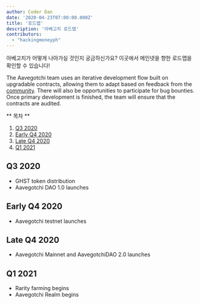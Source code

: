 ```yaml
---
author: Coder Dan
date: '2020-04-23T07:00:00.000Z'
title: '로드맵'
description: '아베고치 로드맵'
contributors:
  - "hackingmoneyph"
---
```


아베고치가 어떻게 나아가실 것인지 궁금하신가요? 이곳에서 메인넷을 향한 로드맵을 확인할 수 있습니다!

The Aavegotchi team uses an iterative development flow built on upgradable contracts, allowing them to adapt based on feedback from the <a href="https://wiki.aavegotchi.com/community">community</a>. There will also be opportunities to participate for bug bounties. Once primary development is finished, the team will ensure that the contracts are audited.

<div class="contentsBox">

** 목차 **

<ol>
<li><a href=#q3-20>Q3 2020 </a></li>
<li><a href=#q4-20>Early Q4 2020</a></li>
<li><a href=#lateq4-20>Late Q4 2020</a></li>
<li><a href=#q1-21>Q1 2021</a></li>
</ol>

</div>

<a name="q3-20"></a>
<h2>Q3 2020</h2>
<ul>
<li>GHST token distribution</li>
<li>Aavegotchi DAO 1.0 launches</li>
</ul>

<a name="q4-20"></a>
<h2>Early Q4 2020</h2>
<ul>
<li>Aavegotchi testnet launches</li>
</ul>

<a name="lateq4-20"></a>
<h2>Late Q4 2020</h2>
<ul>
<li>Aavegotchi Mainnet and AavegotchiDAO 2.0 launches</li>
</ul>
<a name="q1-21"></a>
<h2>Q1 2021</h2>
<ul>
<li>Rarity farming begins</li>
<li>Aavegotchi Realm begins </li>
</ul>
